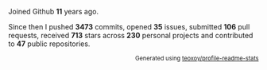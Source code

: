 Joined Github **11** years ago.

Since then I pushed **3473** commits, opened **35** issues, submitted **106** pull requests, received **713** stars across **230** personal projects and contributed to **47** public repositories.

<p align="right"><sub>Generated using <a href="https://github.com/marketplace/actions/profile-readme-stats">teoxoy/profile-readme-stats</a></sub></p>
